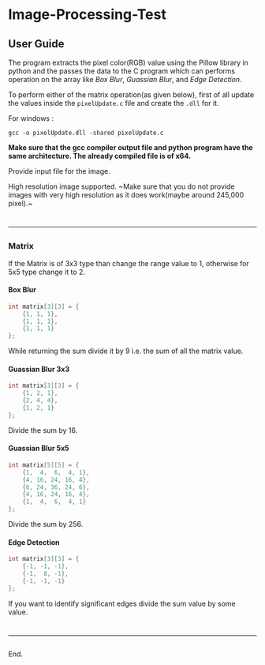 # Image-Processing-Test

## User Guide

The program extracts the pixel color(RGB) value using the Pillow library in python and the passes the data to the C program which can performs operation on the array like *Box Blur*, *Guassian Blur*, and *Edge Detection*.


To perform either of the matrix operation(as given below), first of all update the values inside the `pixelUpdate.c` file and create the `.dll` for it.

For windows : 
```CMD
gcc -o pixelUpdate.dll -shared pixelUpdate.c
```
**Make sure that the gcc compiler output file and python program have the same architecture. The already compiled file is of x64.**

Provide input file for the image. 

High resolution image supported.
~Make sure that you do not provide images with very high resolution as it does work(maybe around 245,000 pixel).~

# <hr>

### Matrix
If the Matrix is of 3x3 type than change the range value to 1, otherwise for 5x5 type change it to 2.

#### Box Blur
```C
int matrix[3][3] = {
    {1, 1, 1},
    {1, 1, 1},
    {1, 1, 1}
};
```
While returning the sum divide it by 9 i.e. the sum of all the matrix value.

#### Guassian Blur 3x3
```C
int matrix[3][3] = {
    {1, 2, 1},
    {2, 4, 4},
    {1, 2, 1}
};
```
Divide the sum by 16.

#### Guassian Blur 5x5
```C
int matrix[5][5] = {
    {1,  4,  6,  4, 1},
    {4, 16, 24, 16, 4},
    {6, 24, 36, 24, 6},
    {4, 16, 24, 16, 4},
    {1,  4,  6,  4, 1}
};
```
Divide the sum by 256.

#### Edge Detection 
```C
int matrix[3][3] = {
    {-1, -1, -1},
    {-1,  8, -1},
    {-1, -1, -1}
};
```
If you want to identify significant edges divide the sum value by some value.

# <hr>

End.